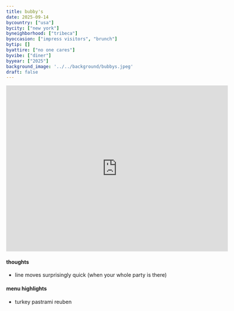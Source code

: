```yaml
---
title: bubby's
date: 2025-09-14
bycountry: ["usa"]
bycity: ["new york"]
byneighborhood: ["tribeca"]
byoccasion: ["impress visitors", "brunch"]
bytip: []
byattire: ["no one cares"]
byvibe: ["diner"]
byyear: ["2025"]
background_image: '../../background/bubbys.jpeg'
draft: false
---
```


<iframe src="https://www.google.com/maps/embed?pb=!1m18!1m12!1m3!1d3023.9181197311955!2d-74.01095782341928!3d40.71981897139245!2m3!1f0!2f0!3f0!3m2!1i1024!2i768!4f13.1!3m3!1m2!1s0x89c259f568ae3a11%3A0x4de0e0aa48068655!2sBubby&#39;s!5e0!3m2!1sen!2sus!4v1761496916285!5m2!1sen!2sus" width="600" height="450" style="border:0;" allowfullscreen="" loading="lazy" referrerpolicy="no-referrer-when-downgrade"></iframe>

#### thoughts

* line moves surprisingly quick (when your whole party is there)

#### menu highlights

* turkey  pastrami reuben
